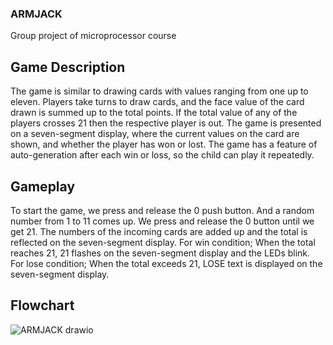 ### ARMJACK
Group project of microprocessor course

## Game Description
The game is similar to drawing cards with values ranging from one up to eleven. Players take turns to draw cards, and the face value of the card drawn is summed up to the total points. If the total value of any of the players crosses 21 then the respective player is out. The game is presented on a seven-segment display, where the current values on the card are shown, and whether the player has won or lost. The game has a feature of auto-generation after each win or loss, so the child can play it repeatedly. 

## Gameplay
To start the game, we press and release the 0 push button. And a random number from 1 to 11 comes up. We press and release the 0 button until we get 21. The numbers of the incoming cards are added up and the total is reflected on the seven-segment display. For win condition; When the total reaches 21, 21 flashes on the seven-segment display and the LEDs blink. For lose condition; When the total exceeds 21, LOSE text is displayed on the seven-segment display. 

## Flowchart
![ARMJACK drawio](https://github.com/alimertgok/ARMJACK/assets/73309623/692cc9a4-32bf-4e2e-9242-9c916e0a74a5)
